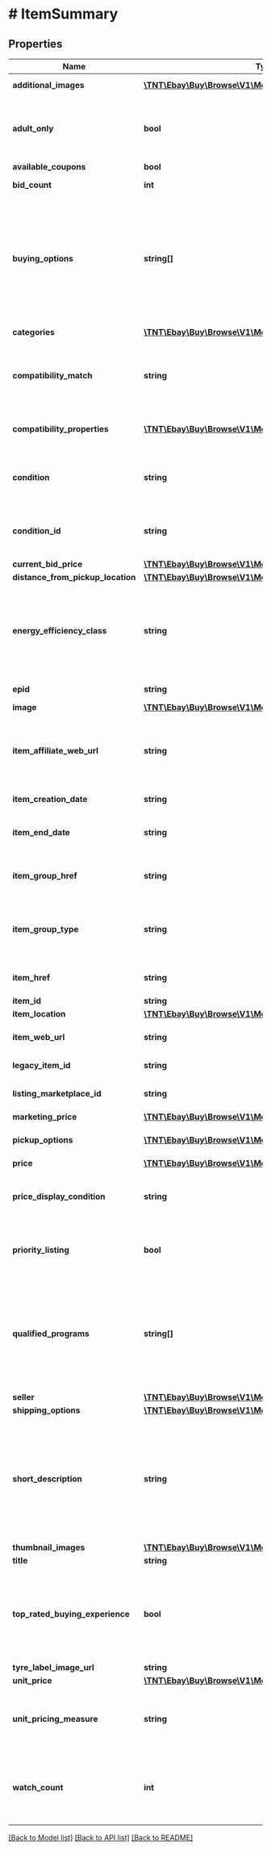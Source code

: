 # # ItemSummary

## Properties

Name | Type | Description | Notes
------------ | ------------- | ------------- | -------------
**additional_images** | [**\TNT\Ebay\Buy\Browse\V1\Model\Image[]**](Image.md) | An array of containers with the URLs for the images that are in addition to the primary image.  The primary image is returned in the &lt;b&gt; image.imageUrl&lt;/b&gt; field. | [optional]
**adult_only** | **bool** | This indicates if the item is for adults only. For more information about adult-only items on eBay, see &lt;a href&#x3D;\&quot;https://pages.ebay.com/help/policies/adult-only.html \&quot; target&#x3D;\&quot;_blank\&quot;&gt;Adult items policy&lt;/a&gt; for sellers and &lt;a href&#x3D;\&quot;https://www.ebay.com/help/terms-conditions/default/searching-adult-items?id&#x3D;4661 \&quot; target&#x3D;\&quot;_blank\&quot;&gt;Adult-Only items on eBay&lt;/a&gt; for buyers. | [optional]
**available_coupons** | **bool** | This boolean attribute indicates if coupons are available for the item. | [optional]
**bid_count** | **int** | This integer value indicates the total number of bids that have been placed for an auction item. This field is only returned for auction items. | [optional]
**buying_options** | **string[]** | A comma separated list of all the purchase options available for the item. &lt;br&gt;&lt;br&gt;&lt;b&gt; Values Returned:&lt;/b&gt;&lt;ul&gt;&lt;li&gt;&lt;b&gt;FIXED_PRICE&lt;/b&gt; - Indicates the buyer can purchase the item for a set price using the Buy It Now button. &lt;/li&gt;  &lt;li&gt;&lt;b&gt; AUCTION&lt;/b&gt; - Indicates the buyer can place a bid for the item. After the first bid is placed, this becomes a live auction item and is the only buying option for this item.&lt;/li&gt;  &lt;li&gt;&lt;b&gt; BEST_OFFER&lt;/b&gt; - Items where the buyer can send the seller a price they&#39;re willing to pay for the item. The seller can accept, reject, or send a counter offer. For details about Best Offer, see &lt;a href&#x3D;\&quot;https://www.ebay.com/help/selling/listings/selling-buy-now/adding-best-offer-listing?id&#x3D;4144 \&quot; target&#x3D;\&quot;_blank\&quot;&gt;Best Offer&lt;/a&gt;.&lt;/li&gt;&lt;li&gt;&lt;b&gt;CLASSIFIED_AD&lt;/b&gt; - Indicates that the final sales transaction is to be completed outside of the eBay environment.&lt;/li&gt;&lt;/ul&gt; Code so that your app gracefully handles any future changes to this list. | [optional]
**categories** | [**\TNT\Ebay\Buy\Browse\V1\Model\Category[]**](Category.md) | This container returns the primary category ID of the item (as well as the secondary category if the item was listed in two categories). | [optional]
**compatibility_match** | **string** | This indicates how well the item matches the &lt;b&gt;compatibility_filter&lt;/b&gt; product attributes.  &lt;br&gt;&lt;br&gt;&lt;b&gt; Valid Values: &lt;/b&gt; EXACT or POSSIBLE &lt;br /&gt;&lt;br /&gt;Code so that your app gracefully handles any future changes to this list. For implementation help, refer to &lt;a href&#x3D;&#39;https://developer.ebay.com/api-docs/buy/browse/types/gct:CompatibilityMatchEnum&#39;&gt;eBay API documentation&lt;/a&gt; | [optional]
**compatibility_properties** | [**\TNT\Ebay\Buy\Browse\V1\Model\CompatibilityProperty[]**](CompatibilityProperty.md) | This container returns only the product attributes that are compatible with the item. These attributes were specified in the &lt;b&gt;compatibility_filter&lt;/b&gt; in the request. This means that if you passed in 5 attributes and only 4 are compatible, only those 4 are returned. If none of the attributes are compatible, this container is not returned. | [optional]
**condition** | **string** | The text describing the condition of the item, such as New or Used. For a list of condition names, see &lt;a href&#x3D;\&quot;https://developer.ebay.com/devzone/finding/callref/enums/conditionIdList.html \&quot; target&#x3D;\&quot;_blank\&quot;&gt;Item Condition IDs and Names&lt;/a&gt;.  &lt;br /&gt;&lt;br /&gt;Code so that your app gracefully handles any future changes to this list.&lt;/span&gt; | [optional]
**condition_id** | **string** | The identifier of the condition of the item. For example, 1000 is the identifier for NEW. For a list of condition names and IDs, see &lt;a href&#x3D;\&quot;https://developer.ebay.com/devzone/finding/callref/enums/conditionIdList.html \&quot; target&#x3D;\&quot;_blank\&quot;&gt;Item Condition IDs and Names&lt;/a&gt;. &lt;br /&gt;&lt;br /&gt;Code so that your app gracefully handles any future changes to this list. | [optional]
**current_bid_price** | [**\TNT\Ebay\Buy\Browse\V1\Model\ConvertedAmount**](ConvertedAmount.md) |  | [optional]
**distance_from_pickup_location** | [**\TNT\Ebay\Buy\Browse\V1\Model\TargetLocation**](TargetLocation.md) |  | [optional]
**energy_efficiency_class** | **string** | This indicates the &lt;a href&#x3D;\&quot;https://en.wikipedia.org/wiki/European_Union_energy_label \&quot;&gt;European energy efficiency&lt;/a&gt; rating (EEK) of the item.  Energy efficiency ratings apply to products listed by commercial vendors in electronics categories only. &lt;br /&gt;&lt;br /&gt;Currently, this field is only applicable for the Germany site, and  is only returned if the seller specified the energy efficiency rating through item specifics at listing time. Rating values include &lt;code&gt;A+++&lt;/code&gt;, &lt;code&gt;A++&lt;/code&gt;, &lt;code&gt;A+&lt;/code&gt;, &lt;code&gt;A&lt;/code&gt;, &lt;code&gt;B&lt;/code&gt;, &lt;code&gt;C&lt;/code&gt;, &lt;code&gt;D&lt;/code&gt;, &lt;code&gt;E&lt;/code&gt;, &lt;code&gt;F&lt;/code&gt;, and &lt;code&gt;G&lt;/code&gt;. | [optional]
**epid** | **string** | An ePID is the eBay product identifier of a product from the eBay product catalog.  This indicates the product in which the item belongs. | [optional]
**image** | [**\TNT\Ebay\Buy\Browse\V1\Model\Image**](Image.md) |  | [optional]
**item_affiliate_web_url** | **string** | The URL to the View Item page of the item, which includes the affiliate tracking ID. This field is only returned if the seller enables affiliate tracking for the item by including the &lt;code&gt;&lt;a href&#x3D;\&quot;/api-docs/buy/static/api-browse.html#Headers\&quot;&gt;X-EBAY-C-ENDUSERCTX&lt;/a&gt;&lt;/code&gt; request header in the method.  &lt;br /&gt; &lt;br /&gt;&lt;span class&#x3D;\&quot;tablenote\&quot;&gt;&lt;b&gt;Note: &lt;/b&gt; eBay Partner Network, in order to receive a commission for your sales, you must use this URL to forward your buyer to the ebay.com site. &lt;/span&gt; | [optional]
**item_creation_date** | **string** | The date and time when the item listing was created.  This value is returned in UTC format (yyyy-MM-ddThh:mm:ss.sssZ), which you can convert into the local time of the buyer. | [optional]
**item_end_date** | **string** | The date and time up to which the item can be purchased.  This value is returned in UTC format (yyyy-MM-ddThh:mm:ss.sssZ), which you can convert into the local time of the buyer.&lt;br /&gt;&lt;br /&gt;&lt;span class&#x3D;\&quot;tablenote\&quot;&gt;&lt;b&gt; Note: &lt;/b&gt;This field is not returned for Good &#39;Til Cancelled (GTC) listings.&lt;/span&gt; | [optional]
**item_group_href** | **string** | The HATEOAS reference of the parent page of the item group. An item group is an item that has various aspect differences, such as color, size, storage capacity, etc. &lt;br /&gt; &lt;br /&gt;&lt;span class&#x3D;\&quot;tablenote\&quot;&gt; &lt;b&gt;  Note: &lt;/b&gt;This field is returned only for item groups.&lt;/span&gt; | [optional]
**item_group_type** | **string** | The indicates the item group type. An item group is an item that has various aspect differences, such as color, size, storage capacity, etc. &lt;br /&gt;&lt;br /&gt;Currently only the &lt;code&gt;SELLER_DEFINED_VARIATIONS&lt;/code&gt; is supported and indicates this is an item group created by the seller. &lt;br /&gt; &lt;br /&gt;&lt;span class&#x3D;\&quot;tablenote\&quot;&gt; &lt;b&gt; Note: &lt;/b&gt;This field is returned only for item groups.&lt;/span&gt;&lt;br /&gt;&lt;br /&gt;Code so that your app gracefully handles any future changes to this list. | [optional]
**item_href** | **string** | The URI for the Browse API &lt;a href&#x3D;\&quot;/api-docs/buy/browse/resources/item/methods/getItem\&quot;&gt;getItem&lt;/a&gt; method, which can be used to retrieve more details about items in the search results. | [optional]
**item_id** | **string** | The unique RESTful identifier of the item. | [optional]
**item_location** | [**\TNT\Ebay\Buy\Browse\V1\Model\ItemLocationImpl**](ItemLocationImpl.md) |  | [optional]
**item_web_url** | **string** | The URL to the View Item page of the item.  This enables you to include a \&quot;Report Item on eBay\&quot; hyperlink that takes the buyer to the View Item page on eBay. From there they can report any issues regarding this item to eBay. | [optional]
**legacy_item_id** | **string** | The unique identifier of the eBay listing that contains the item. This is the traditional/legacy ID that is often seen in the URL of the listing View Item page. | [optional]
**listing_marketplace_id** | **string** | The ID of the eBay marketplace where the item is listed. For implementation help, refer to &lt;a href&#x3D;&#39;https://developer.ebay.com/api-docs/buy/browse/types/ba:MarketplaceIdEnum&#39;&gt;eBay API documentation&lt;/a&gt; | [optional]
**marketing_price** | [**\TNT\Ebay\Buy\Browse\V1\Model\MarketingPrice**](MarketingPrice.md) |  | [optional]
**pickup_options** | [**\TNT\Ebay\Buy\Browse\V1\Model\PickupOptionSummary[]**](PickupOptionSummary.md) | This container returns the local pickup options available to the buyer. This container is only returned if the user is searching for local pickup items and set the local pickup filters in the method request. | [optional]
**price** | [**\TNT\Ebay\Buy\Browse\V1\Model\ConvertedAmount**](ConvertedAmount.md) |  | [optional]
**price_display_condition** | **string** | Indicates when in the buying flow the item&#39;s price can appear for minimum advertised price (MAP) items, which is the lowest price a retailer can advertise/show for this item. For implementation help, refer to &lt;a href&#x3D;&#39;https://developer.ebay.com/api-docs/buy/browse/types/gct:PriceDisplayConditionEnum&#39;&gt;eBay API documentation&lt;/a&gt; | [optional]
**priority_listing** | **bool** | This field is returned as &lt;code&gt;true&lt;/code&gt; if the listing is part of a Promoted Listing campaign. Promoted Listings are available to Above Standard and Top Rated sellers with recent sales activity.&lt;br /&gt;&lt;br /&gt;&lt;span class&#x3D;\&quot;tablenote\&quot;&gt;&lt;b&gt;Note:&lt;/b&gt; Priority Listing is returned only with a Best Match sort and will not be returned for other sort options.&lt;/span&gt; | [optional]
**qualified_programs** | **string[]** | An array of the qualified programs available for the item, such as EBAY_PLUS, AUTHENTICITY_GUARANTEE, and AUTHENTICITY_VERIFICATION.&lt;br /&gt;&lt;br /&gt;eBay Plus is a premium account option for buyers, which provides benefits such as fast free domestic shipping and free returns on selected items. Top-Rated eBay sellers must opt in to eBay Plus to be able to offer the program on qualifying listings. Sellers must commit to next-day delivery of those items.&lt;br /&gt;&lt;br /&gt;&lt;span class&#x3D;\&quot;tablenote\&quot;&gt;&lt;b&gt;Note: &lt;/b&gt; eBay Plus is available only to buyers in Germany, Austria, and Australia marketplaces.&lt;/span&gt;&lt;br /&gt;&lt;br /&gt;The eBay &lt;a href&#x3D;\&quot;https://pages.ebay.com/authenticity-guarantee/ \&quot; target&#x3D;\&quot;_blank\&quot;&gt;Authenticity Guarantee&lt;/a&gt; program enables third-party authenticators to perform authentication verification inspections on items such as watches and sneakers. | [optional]
**seller** | [**\TNT\Ebay\Buy\Browse\V1\Model\Seller**](Seller.md) |  | [optional]
**shipping_options** | [**\TNT\Ebay\Buy\Browse\V1\Model\ShippingOptionSummary[]**](ShippingOptionSummary.md) | This container returns the shipping options available to ship the item. | [optional]
**short_description** | **string** | This text string is derived from the item condition and the item aspects (such as size, color, capacity, model, brand, etc.). Sometimes the title doesn&#39;t give enough information but the description is too big. Surfacing the &lt;b&gt;shortDescription&lt;/b&gt; can often provide buyers with the additional information that could help them make a buying decision.  &lt;br /&gt;&lt;br /&gt;For example: &lt;br /&gt;&lt;br /&gt;    &lt;code&gt;   \&quot;&lt;b&gt; title&lt;/b&gt;\&quot;: \&quot;Petrel U42W FPV Drone RC Quadcopter w/HD Camera Live Video One Key Off / Landing\&quot;, &lt;br /&gt;\&quot;&lt;b&gt;shortDescription&lt;/b&gt;\&quot;: \&quot;1 U42W Quadcopter. Syma X5SW-V3 Wifi FPV RC Drone Quadcopter 2.4Ghz 6-Axis Gyro with Headless Mode. Syma X20 Pocket Drone 2.4Ghz Mini RC Quadcopter Headless Mode Altitude Hold. One Key Take Off / Landing function: allow beginner to easy to fly the drone without any skill.\&quot;,&lt;/code&gt;       &lt;br /&gt;&lt;br /&gt;&lt;b&gt;Restriction: &lt;/b&gt; This field is returned by the &lt;b&gt; search&lt;/b&gt; method only when &lt;b&gt; fieldgroups&lt;/b&gt; &#x3D; &lt;code&gt;EXTENDED&lt;/code&gt;. | [optional]
**thumbnail_images** | [**\TNT\Ebay\Buy\Browse\V1\Model\Image[]**](Image.md) | An array of thumbnail images for the item. | [optional]
**title** | **string** | The seller-created title of the item. &lt;br&gt;&lt;br&gt;&lt;b&gt;Maximum Length: &lt;/b&gt; 80 characters | [optional]
**top_rated_buying_experience** | **bool** | This indicates if the item is a top-rated plus item. There are three benefits of a top-rated plus item: a  minimum 30-day money-back return policy, shipping the item in 1 business day with tracking provided, and the added comfort of knowing that this item is from an experienced seller with the highest buyer ratings. See the &lt;a href&#x3D;\&quot;https://pages.ebay.com/topratedplus/index.html \&quot; target&#x3D;\&quot;_blank\&quot;&gt;Top Rated Plus Items &lt;/a&gt; and &lt;a href&#x3D;\&quot;https://pages.ebay.com/help/sell/top-rated.html \&quot; target&#x3D;\&quot;_blank\&quot;&gt;Becoming a Top Rated Seller and qualifying for Top Rated Plus&lt;/a&gt; help topics for more information. | [optional]
**tyre_label_image_url** | **string** | The URL to the image that shows the information on the tyre label. | [optional]
**unit_price** | [**\TNT\Ebay\Buy\Browse\V1\Model\ConvertedAmount**](ConvertedAmount.md) |  | [optional]
**unit_pricing_measure** | **string** | The designation, such as size, weight, volume, count, etc., that was used to specify the quantity of the item. This helps buyers compare prices. &lt;br /&gt;&lt;br /&gt;For example, the following tells the buyer that the item is 7.99 per 100 grams. &lt;br /&gt;&lt;br /&gt;&lt;code&gt;\&quot;unitPricingMeasure\&quot;: \&quot;100g\&quot;,&lt;br /&gt; \&quot;unitPrice\&quot;: {&lt;br /&gt;&amp;nbsp;&amp;nbsp;\&quot;value\&quot;: \&quot;7.99\&quot;,&lt;br /&gt;&amp;nbsp;&amp;nbsp;\&quot;currency\&quot;: \&quot;GBP\&quot;&lt;/code&gt; | [optional]
**watch_count** | **int** | The number of users that have added the item to their watch list.&lt;br /&gt;&lt;br /&gt;&lt;span class&#x3D;\&quot;tablenote\&quot;&gt; &lt;strong&gt;Note:&lt;/strong&gt; This field is restricted to applications that have been granted permission to access this feature. You must submit an &lt;a href&#x3D;\&quot;https://developer.ebay.com/my/support/tickets?tab&#x3D;app-check \&quot;&gt;App Check ticket&lt;/a&gt; to request this access. In the App Check form, add a note to the &lt;b&gt;Application Title/Summary&lt;/b&gt; and/or &lt;b&gt;Application Details&lt;/b&gt; fields that you want access to Watch Count data in the Browse API.&lt;/span&gt; | [optional]

[[Back to Model list]](../../README.md#models) [[Back to API list]](../../README.md#endpoints) [[Back to README]](../../README.md)
